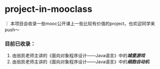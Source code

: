 # project-in-mooclass

｜ 本项目会收录一些mooc公开课上一些比较有价值的project，也欢迎同学来push～

### 目前已收录：

1. 由翁凯老师主讲的《面向对象程序设计——Java语言》中的***城堡游戏***
2. 由翁凯老师主讲的《面向对象程序设计——Java语言》中的***细胞自动机***
